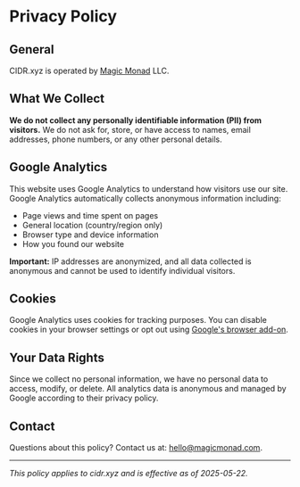 # Privacy Policy

## General

CIDR.xyz is operated by [Magic Monad](https://magicmonad.com) LLC.

## What We Collect

**We do not collect any personally identifiable information (PII) from visitors.** We do not ask for, store, or have access to names, email addresses, phone numbers, or any other personal details.

## Google Analytics

This website uses Google Analytics to understand how visitors use our site. Google Analytics automatically collects anonymous information including:
- Page views and time spent on pages
- General location (country/region only)
- Browser type and device information
- How you found our website

**Important:** IP addresses are anonymized, and all data collected is anonymous and cannot be used to identify individual visitors.

## Cookies

Google Analytics uses cookies for tracking purposes. You can disable cookies in your browser settings or opt out using [Google's browser add-on](https://tools.google.com/dlpage/gaoptout).

## Your Data Rights

Since we collect no personal information, we have no personal data to access, modify, or delete. All analytics data is anonymous and managed by Google according to their privacy policy.

## Contact

Questions about this policy? Contact us at: [hello@magicmonad.com](mailto:hello@magicmonad.com).

---

*This policy applies to cidr.xyz and is effective as of 2025-05-22.*